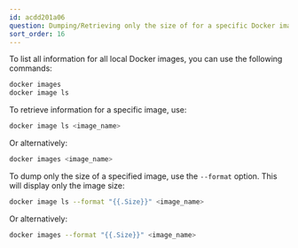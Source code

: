 ```yaml
---
id: acdd201a06
question: Dumping/Retrieving only the size of for a specific Docker image
sort_order: 16
---
```


To list all information for all local Docker images, you can use the following commands:

```bash
docker images
docker image ls
```

To retrieve information for a specific image, use:

```bash
docker image ls <image_name>
```

Or alternatively:

```bash
docker images <image_name>
```

To dump only the size of a specified image, use the `--format` option. This will display only the image size:

```bash
docker image ls --format "{{.Size}}" <image_name>
```

Or alternatively:

```bash
docker images --format "{{.Size}}" <image_name>
```
